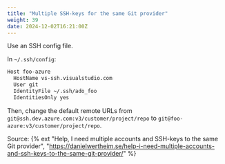 ```yaml
---
title: "Multiple SSH-keys for the same Git provider"
weight: 39
date: 2024-12-02T16:21:00Z
---
```


Use an SSH config file.

In `~/.ssh/config`:

```bash
Host foo-azure
  HostName vs-ssh.visualstudio.com
  User git
  IdentityFile ~/.ssh/ado_foo
  IdentitiesOnly yes
```

Then, change the default remote URLs from `git@ssh.dev.azure.com:v3/customer/project/repo` to `git@foo-azure:v3/customer/project/repo`.

Source: {% ext "Help, I need multiple accounts and SSH-keys to the same Git provider", "https://danielwertheim.se/help-i-need-multiple-accounts-and-ssh-keys-to-the-same-git-provider/" %}
